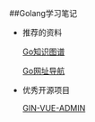 ##Golang学习笔记

+ 推荐的资料

    [Go知识图谱](https://www.processon.com/view/link/5a9ba4c8e4b0a9d22eb3bdf0#map)
    
    [Go网址导航](https://kotlintc.com/)
   

+ 优秀开源项目

    [GIN-VUE-ADMIN](https://github.com/flipped-aurora/gin-vue-admin)

